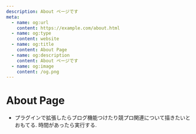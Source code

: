 ```yaml
---
description: About ページです
meta:
  - name: og:url
    content: https://example.com/about.html
  - name: og:type
    content: website
  - name: og:title
    content: About Page
  - name: og:description
    content: About ページです
  - name: og:image
    content: /og.png
---
```


# About Page
- プラグインで拡張したらブログ機能つけたり競プロ関連について描きたいとおもてる. 時間があったら実行する.